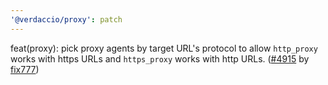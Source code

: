 ```yaml
---
'@verdaccio/proxy': patch
---
```


feat(proxy): pick proxy agents by target URL's protocol to allow `http_proxy` works with https URLs and `https_proxy` works with http URLs. ([#4915](https://github.com/verdaccio/verdaccio/pull/4915) by [fix777](https://github.com/fix777))
